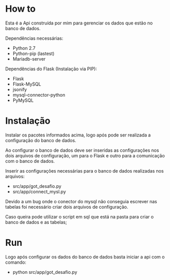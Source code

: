 # How to

Esta é a Api construída por mim para gerenciar os dados que estão no banco de dados.

Dependências necessárias:

* Python 2.7
* Python-pip (lastest)
* Mariadb-server

Dependências do Flask (Instalação via PIP):

* Flask
* Flask-MySQL
* jsonify
* mysql-connector-python
* PyMySQL

# Instalação

Instalar os pacotes informados acima, logo após pode ser realizada a configuração do banco de dados.

Ao configurar o banco de dados deve ser inseridas as configurações nos dois arquivos de configuração, um para o Flask e outro para a comunicação com o banco de dados. 

Inserir as configurações necessárias para o banco de dados realizadas nos arquivos:

* src/app/got_desafio.py
* src/app/connect_mysl.py

Devido a um bug onde o conector do mysql não conseguia escrever nas tabelas foi necessário criar dois arquivos de configuração.

Caso queira pode utilizar o script em sql que está na pasta para criar o banco de dados e as tabelas;

# Run

Logo após configurar os dados do banco de dados basta iniciar a api com o comando:

* python src/app/got_desafio.py

